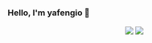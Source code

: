 ### Hello, I'm yafengio 👋

<p align="center">
  <img align="center" src="https://github.com/yafengio/yafengio/raw/master/developer.gif"/>
  <img align="center" src="https://github-profile-trophy.vercel.app/?username=yafengio&title=MultipleLang,Repositories,Star,Commit,Issue,PullRequest" >
</p>


<!--| <a href="https://github.com/anuraghazra/github-readme-stats"><img align="center" src="https://github-readme-stats.vercel.app/api?username=yafengio&show_icons=true&include_all_commits=true&theme=buefy&hide_border=true" alt="Anurag's github stats" /></a> | <a href="https://github.com/anuraghazra/github-readme-stats"><img align="center" src="https://github-readme-stats.vercel.app/api/top-langs/?username=yafengio&layout=compact&theme=buefy&hide_border=true" /></a> |-->
<!--| ------------- | ------------- |-->
